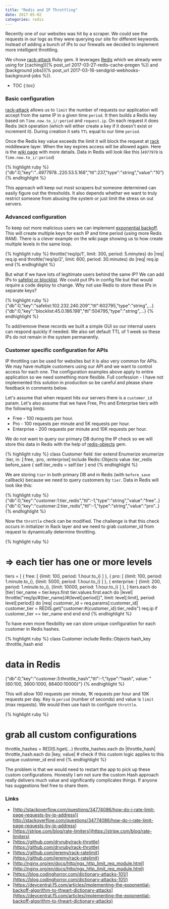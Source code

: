 ```yaml
---
title: "Redis and IP Throttling"
date: 2017-05-02
categories: redis
---
```


Recently one of our websites was hit by a scraper.  We could see the requests in our logs as they were querying our site for different keywords.  Instead of adding a bunch of IPs to our firewalls we decided to implement more intelligent throttling.  

We chose [rack-attack](https://github.com/kickstarter/rack-attack) Ruby gem.  It leverages [Redis](https://redis.io/)  which we already were using for [caching]({% post_url 2017-03-27-redis-cache-pregen %}) and [background jobs]({% post_url 2017-03-16-sendgrid-webhooks-background-jobs %}).  

* TOC
{:toc}

### Basic configuration

[rack-attack](https://github.com/kickstarter/rack-attack) allows us to `limit` the number of requests our application will accept from the same IP in a given time `period`.  It then builds a Redis key based on `Time.now.to_i/:period` and `request.ip`.  On each request it does Redis `INCR` operation (which will either create a key if it doesn't exist or increment it).  During creation it sets `TTL` equal to our time `period`.  

Once the Redis key value exceeds the limit it will block the request at [rack](http://rack.github.io/) middleware layer.  When the key expires access will be allowed again.  Here is the [wiki page](https://github.com/kickstarter/rack-attack/wiki/Example-Configuration) with more details.  Data in Redis will look like this (`4977978` is `Time.now.to_i/:period`)

{% highlight ruby %}
{"db":0,"key":"..4977978..220.53.5.168","ttl":237,"type":"string","value":"10”}
{% endhighlight %}

This approach will keep out most scrapers but someone determined can easily figure out the thresholds.  It also depends whether we want to truly restrict someone from abusing the system or just limit the stress on out servers.  

### Advanced configuration

To keep out more malicious users we can implement [exponential backoff](https://github.com/kickstarter/rack-attack/wiki/Advanced-Configuration#exponential-backoff).  This will create multiple keys for each IP and time period (using more Redis RAM).  There is a clever example on the wiki page showing us to how create multiple levels in the same loop.  

{% highlight ruby %}
throttle('req/ip/1', limit: 300, period: 5.minutes) do |req|
  req.ip
end
throttle('req/ip/2', limit: 600, period: 30.minutes) do |req|
  req.ip
end
{% endhighlight %}

But what if we have lots of legitimate users behind the same IP?  We can add IPs to [safelist or blocklist](https://github.com/kickstarter/rack-attack/wiki/Advanced-Configuration#blacklisting-from-railscache).  We could put IPs in config file but that would require a code deploy to change.  Why not use Redis to store these IPs in separate keys?

{% highlight ruby %}
{"db":0,"key":"safelist:102.232.240.209","ttl":602795,"type":"string",...}
{"db":0,"key":"blocklist:45.0.186.198","ttl":504795,"type":"string",...}
{% endhighlight %}

To add/remove these records we built a simple GUI so our internal users can respond quickly if needed.  We also set default TTL of 1 week so these IPs do not remain in the system permanently.  

### Customer specific configuration for APIs

IP throttling can be used for websites but it is also very common for APIs.  We may have multiple customers using our API and we want to control access for each one.  The configuration examples above apply to entire application so we need something more flexible.  Full confession - I have not implemented this solution in production so be careful and please share feedback in comments below.

Let's assume that when request hits our servers there is a `customer_id` param.  Let's also assume that we have Free, Pro and Enterprise tiers with the following limits:

* Free - 100 requests per hour.
* Pro - 100 requests per minute and 5K requests per hour.
* Enterprise - 200 requests per minute and 10K requests per hour.

We do not want to query our primary DB during the IP check so we will store this data in Redis with the help of [redis-objects](https://github.com/nateware/redis-objects) gem.  

{% highlight ruby %}
class Customer
  field :tier
  extend Enumerize
  enumerize :tier, in: [:free, :pro, :enterprise]
  include Redis::Objects
  value :tier_redis
  before_save { self.tier_redis = self.tier }
end
{% endhighlight %}

We are storing `tier` in both primary DB and in Redis (with `before_save` callback) because we need to query customers by `tier`.  Data in Redis will look like this:

{% highlight ruby %}
{"db":0,"key":"customer:1:tier_redis","ttl":-1,"type":"string","value":"free"..}
{"db":0,"key":"customer:2:tier_redis","ttl":-1,"type":"string","value":"pro"..}
{% endhighlight %}

Now the `throttle` check can be modified.  The challenge is that this check occurs in initializer in Rack layer and we need to grab customer_id from request to dynamically determine throttling.

{% highlight ruby %}
# => each tier has one or more levels
tiers = [
  { free: [ {limit: 100, period: 1.hour.to_i} ] },
  { pro: [
    {limit: 100, period: 1.minute.to_i},
    {limit: 5000,  period: 1.hour.to_i}  ] },
  { enterprise: [
    {limit: 200, period: 1.minute.to_i},
    {limit: 10000, period: 1.hour.to_i}  ] },
  ]
tiers.each do |tier|
  tier_name = tier.keys.first
  tier.values.first.each do |level|
    throttle("req/ip/#{tier_name}/#{level[:period]}",
      limit: level[:limit], period: level[:period]) do |req|
      customer_id = req.params[:customer_id]
      customer_tier = REDIS.get("customer:#{customer_id}:tier_redis")
      req.ip if customer_tier == tier_name
    end
  end
end
{% endhighlight %}

To have even more flexibility we can store unique configuration for each customer in Redis hashes.

{% highlight ruby %}
class Customer
  include Redis::Objects
  hash_key :throttle_hash
end
# data in Redis
{"db":0,"key":"customer:3:throttle_hash","ttl":-1,"type":"hash",
  value: "{60:100, 3600:1000, 86400:10000}"}
{% endhighlight %}

This will allow 100 requests per minute, 1K requests per hour and 10K requests per day.  Key is `period` (number of seconds) and value is `limit` (max requests).  We would then use hash to configure `throttle`.

{% highlight ruby %}
# grab all custom configurations
throttle_hashes = REDIS.hget(...)
throttle_hashes.each do |throttle_hash|
  throttle_hash.each do |key, value|
    # check if this custom logic applies to this unique customer_id
  end
end
{% endhighlight %}

The problem is that we would need to restart the app to pick up these custom configurations.  Honestly I am not sure the custom Hash approach really delivers much value and significantly complicates things.  If anyone has suggestions feel free to share them.  

### Links
* [http://stackoverflow.com/questions/34774086/how-do-i-rate-limit-page-requests-by-ip-address]( http://stackoverflow.com/questions/34774086/how-do-i-rate-limit-page-requests-by-ip-address)
* [https://stripe.com/blog/rate-limiters](https://stripe.com/blog/rate-limiters)
* [https://github.com/dryruby/rack-throttle](https://github.com/dryruby/rack-throttle)
* [https://github.com/jeremy/rack-ratelimit](https://github.com/jeremy/rack-ratelimit)
* [http://nginx.org/en/docs/http/ngx_http_limit_req_module.html](http://nginx.org/en/docs/http/ngx_http_limit_req_module.html)
* [https://blog.codinghorror.com/dictionary-attacks-101/](https://blog.codinghorror.com/dictionary-attacks-101/)
* [https://devcentral.f5.com/articles/implementing-the-exponential-backoff-algorithm-to-thwart-dictionary-attacks](https://devcentral.f5.com/articles/implementing-the-exponential-backoff-algorithm-to-thwart-dictionary-attacks)
